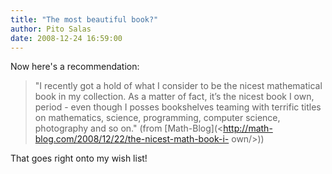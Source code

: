 ```yaml
---
title: "The most beautiful book?"
author: Pito Salas
date: 2008-12-24 16:59:00
---
```



Now here's a recommendation:

> "I recently got a hold of what I consider to be the nicest mathematical book
> in my collection. As a matter of fact, it’s the nicest book I own, period -
> even though I posses bookshelves teaming with terrific titles on
> mathematics, science, programming, computer science, photography and so on."
> (from [Math-Blog](<http://math-blog.com/2008/12/22/the-nicest-math-book-i-
> own/>))

That goes right onto my wish list!


